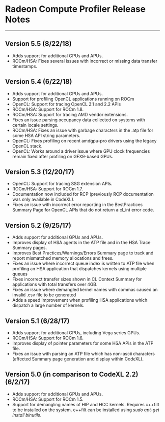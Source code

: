 # Radeon Compute Profiler Release Notes
---
## Version 5.5 (8/22/18)
 * Adds support for additional GPUs and APUs.
 * ROCm/HSA: Fixes several issues with incorrect or missing data transfer timestamps.

## Version 5.4 (6/22/18)
 * Adds support for additional GPUs and APUs.
 * Support for profiling OpenCL applications running on ROCm
 * OpenCL: Support for tracing OpenCL 2.1 and 2.2 APIs
 * ROCm/HSA: Support for ROCm 1.8.
 * ROCm/HSA: Support for tracing AMD vendor extensions.
 * Fixes an issue parsing occupancy data collected on systems with certain locale settings.
 * ROCm/HSA: Fixes an issue with garbage characters in the .atp file for some HSA API string parameters.
 * OpenCL: Fixes profiling on recent amdgpu-pro drivers using the legacy OpenCL stack.
 * OpenCL: Works around a driver issue where GPU clock frequencies remain fixed after profiling on GFX9-based GPUs.

## Version 5.3 (12/20/17)
 * OpenCL: Support for tracing SSG extension APIs.
 * ROCm/HSA: Support for ROCm 1.7.
 * Documentation now included for RCP (previously RCP documentation was only available in CodeXL).
 * Fixes an issue with incorrect error reporting in the BestPractices Summary Page for OpenCL APIs that do not return a cl_int error code.

## Version 5.2 (9/25/17)
 * Adds support for additional GPUs and APUs.
 * Improves display of HSA agents in the ATP file and in the HSA Trace Summary pages.
 * Improves Best Practices/Warnings/Errors Summary page to track and report mismatched memory allocations and frees.
 * Fixes an issue where incorrect queue index is written to ATP file when profiling an HSA application that dispatches kernels using multiple queues
 * Fixes incorrect transfer sizes shown in CL Context Summary for applications with total transfers over 4GB.
 * Fixes an issue where demangled kernel names with commas caused an invalid .csv file to be generated
 * Adds a speed improvement when profiling HSA applications which dispatch a large number of kernels.

## Version 5.1 (6/28/17)
 * Adds support for additional GPUs, including Vega series GPUs.
 * ROCm/HSA: Support for ROCm 1.6.
 * Improves display of pointer parameters for some HSA APIs in the ATP file.
 * Fixes an issue with parsing an ATP file which has non-ascii characters (affected Summary page generation and display within CodeXL).

## Version 5.0 (in comparison to CodeXL 2.2) (6/2/17)
 * Adds support for additional GPUs and APUs.
 * ROCm/HSA: Support for ROCm 1.5.
 * Support for demangling names of HIP and HCC kernels. Requires c++filt to be installed on the system. c++filt can be installed using *sudo apt-get install binutils*.